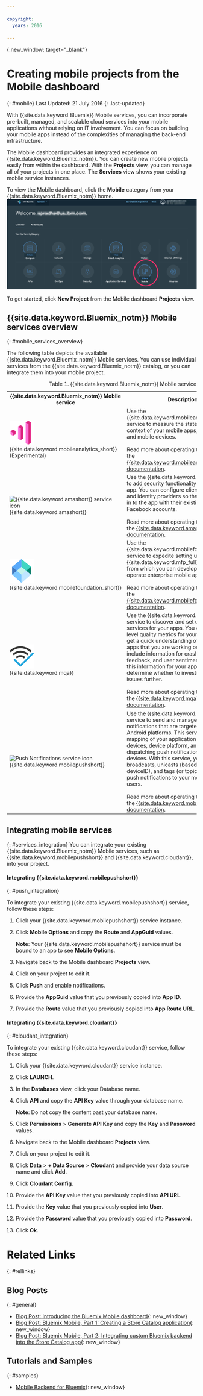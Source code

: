 ```yaml
---

copyright:
  years: 2016

---
```

{:new_window: target="_blank"}

# Creating mobile projects from the Mobile dashboard
{: #mobile}
Last Updated: 21 July 2016
{: .last-updated} 

With {{site.data.keyword.Bluemix}} Mobile services, you can incorporate pre-built, managed, and scalable cloud services into your mobile applications without relying on IT involvement. You can focus on building your mobile apps instead of the complexities of managing the back-end infrastructure.

The Mobile dashboard provides an integrated experience on {{site.data.keyword.Bluemix_notm}}. You can create new mobile projects easily from within the dashboard. With the **Projects** view, you can manage all of your projects in one place. The **Services** view shows your existing mobile service instances.

To view the Mobile dashboard, click the **Mobile** category from your {{site.data.keyword.Bluemix_notm}} home.
<img src="images/mobile_dashboard.jpg" alt="{{site.data.keyword.Bluemix_notm}} home">

To get started, click **New Project** from the Mobile dashboard **Projects** view.

## {{site.data.keyword.Bluemix_notm}} Mobile services overview
{: #mobile_services_overview}

The following table depicts the available {{site.data.keyword.Bluemix_notm}} Mobile services. You can use individual services from the {{site.data.keyword.Bluemix_notm}} catalog, or you can integrate them into your mobile project.

<table summary="This table describes {{site.data.keyword.Bluemix_notm}} Mobile services and provides links to the service documentation">
<caption>Table 1. {{site.data.keyword.Bluemix_notm}} Mobile services</caption>
<th>{{site.data.keyword.Bluemix_notm}} Mobile service</th>
<th>Description</th>
<tr>
<td> <img src="images/mobile_analytics_icon.png" alt="{{site.data.keyword.mobileanalytics_short}}icon"><br/>{{site.data.keyword.mobileanalytics_short}} (Experimental)</td>
<td valign="top">Use the {{site.data.keyword.mobileanalytics_full}} service to measure the state, behavior, and context of your mobile apps, mobile users, and mobile devices.<br/><br/>
Read more about operating this service in the <a href="../services/mobileanalytics/index.html" alt="{{site.data.keyword.mobileanalytics_short}} documentation link">{{site.data.keyword.mobileanalytics_short}} documentation</a>.
</td>
</tr>
<tr>
<td><img src="images/catalog_icons-05.png" alt="{{site.data.keyword.amashort}} service icon"><br/>{{site.data.keyword.amashort}}</td>
<td valign="top">Use the {{site.data.keyword.amafull}} service to add security functionality to your mobile app. You can configure client authentication and identity providers so that users can log in to the app with their existing Google or Facebook accounts.<br/><br/>
Read more about operating this service in the <a href="../services/mobileaccess/index.html" alt="{{site.data.keyword.amashort}} documentation link">{{site.data.keyword.amashort}} documentation</a>.</td>
</tr>
<tr>
<td><img src="images/MFPFoundation_icon.png" alt="{{site.data.keyword.mobilefoundation_short}} service icon"><br/> {{site.data.keyword.mobilefoundation_short}}</td>
<td valign="top">Use the {{site.data.keyword.mobilefoundation_long}} service to expedite setting up an {{site.data.keyword.mfp_full}} environment from which you can develop, test, and operate enterprise mobile apps.<br/><br/>
Read more about operating this service in the <a href="../services/mobilefoundation/index.html" alt="{{site.data.keyword.mobilefoundation_short}} documentation link">{{site.data.keyword.mobilefoundation_short}} documentation</a>.</td>
</tr>
<tr>
<td><img src="images/mqa_icon.png" alt="{{site.data.keyword.mqa}} service icon"><br/>{{site.data.keyword.mqa}}</td>
<td valign="top">Use the {{site.data.keyword.mqafull}} service to discover and set up mobile quality services for your apps. You can view high-level quality metrics for your mobile apps to get a quick understanding of the issues for apps that you are working on. These metrics include information for crashes, bugs, user feedback, and user sentiment. By viewing this information for your apps, you can determine whether to investigate specific issues further.<br/><br/>
Read more about operating this service in the <a href="../services/MobileQualityAssurance/index.html" alt="{{site.data.keyword.mqa}} documentation link">{{site.data.keyword.mqa}} documentation</a>.</td>
</tr>
<tr>
<td><img src="images/catalog_icons-09.png" alt="Push Notifications service icon"><br/>{{site.data.keyword.mobilepushshort}}</td>
<td valign="top">Use the {{site.data.keyword.mobilepushfull}} service to send and manage mobile push notifications that are targeted to iOS and Android platforms. This service manages the mapping of your application users to their devices, device platform, and handles dispatching push notifications to the devices. With this service, you can send broadcasts, unicasts (based on userID, deviceID), and tags (or topics) based on push notifications to your mobile application users.<br/><br/>
Read more about operating this service in the <a href="../services/mobilepush/index.html" alt="{{site.data.keyword.mobilepushshort}} documentation link">{{site.data.keyword.mobilepushshort}} documentation</a>.</td>
</table>

## Integrating mobile services
{: #services_integration}
You can integrate your existing {{site.data.keyword.Bluemix_notm}} Mobile services, such as {{site.data.keyword.mobilepushshort}} and {{site.data.keyword.cloudant}}, into your project.

#### Integrating {{site.data.keyword.mobilepushshort}}
{: #push_integration}

To integrate your existing {{site.data.keyword.mobilepushshort}} service, follow these steps:

1. Click your {{site.data.keyword.mobilepushshort}} service instance.
2. Click **Mobile Options** and copy the **Route** and **AppGuid** values.

   **Note**: Your {{site.data.keyword.mobilepushshort}} service must be bound to an app to see **Mobile Options**.

3. Navigate back to the Mobile dashboard **Projects** view.
4. Click on your project to edit it.
5. Click **Push** and enable notifications.
6. Provide the **AppGuid** value that you previously copied into **App ID**.
7. Provide the **Route** value that you previously copied into **App Route URL**.

#### Integrating {{site.data.keyword.cloudant}}
{: #cloudant_integration}

To integrate your existing {{site.data.keyword.cloudant}} service, follow these steps:

1. Click your {{site.data.keyword.cloudant}} service instance.
2. Click **LAUNCH**.
3. In the **Databases** view, click your Database name.
4. Click **API** and copy the **API Key** value through your database name.

   **Note**: Do not copy the content past your database name.
   
5. Click **Permissions** > **Generate API Key** and copy the **Key** and **Password** values.
6. Navigate back to the Mobile dashboard **Projects** view.
7. Click on your project to edit it.
8. Click **Data** > **+ Data Source** > **Cloudant** and provide your data source name and click **Add**.
9. Click **Cloudant Config**.
10. Provide the **API Key** value that you previously copied into **API URL**.
11. Provide the **Key** value that you previously copied into **User**.
12. Provide the **Password** value that you previously copied into **Password**.
13. Click **Ok**.


# Related Links
{: #rellinks}

<!-- links to internal services don't work
## {{site.data.keyword.Bluemix_notm}} Mobile services
{: #general}
* [Mobile Analytics (Experimental)](../services/mobileanalytics/index.html){: new_window}
* [Mobile Client Access](../services/mobileaccess/index.html){: new_window}
* [Mobile Foundation](../services/mobilefoundation/index.html){: new_window}
* [Mobile Quality Assurance)](../services/MobileQualityAssurance/index.html){: new_window}
* [Push Notifications](../services/mobilepush/index.html){: new_window}
-->

## Blog Posts
{: #general}
* [Blog Post: Introducing the Bluemix Mobile dashboard](https://developer.ibm.com/bluemix/2016/07/08/new-bluemix-mobile-dashboard/){: new_window}
* [Blog Post: Bluemix Mobile, Part 1: Creating a Store Catalog application](https://developer.ibm.com/bluemix/2016/07/13/bluemix-mobile-creating-store-catalog-app-part1/){: new_window}
* [Blog Post: Bluemix Mobile, Part 2: Integrating custom Bluemix backend into the Store Catalog app](https://developer.ibm.com/bluemix/2016/07/14/bluemix-mobile-integrating-custom-backend-part2/){: new_window}
 
## Tutorials and Samples
{: #samples}
* [Mobile Backend for Bluemix](https://github.com/ibm-bluemix-mobile-services/mobiledashboard-storecatalog-backend){: new_window}

